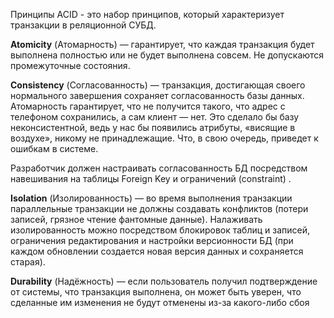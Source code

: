 Принципы ACID - это набор принципов, который характеризует транзакции в реляционной СУБД.

**Atomicity** (Атомарность) — гарантирует, что каждая транзакция будет выполнена полностью или не будет выполнена совсем. Не допускаются промежуточные состояния.

**Consistency** (Согласованность) — транзакция, достигающая своего нормального завершения сохраняет согласованность базы данных. Атомарность гарантирует, что не получится такого, что адрес с телефоном сохранились, а сам клиент — нет. Это сделало бы базу неконсистентной, ведь у нас бы появились атрибуты, «висящие в воздухе», никому не принадлежащие. Что, в свою очередь, приведет к ошибкам в системе.

Разработчик должен настраивать согласованность БД посредством навешивания на таблицы Foreign Key и ограничений (constraint) .

**Isolation** (Изолированность) — во время выполнения транзакции параллельные транзакции не должны создавать конфликтов (потери записей, грязное чтение фантомные данные). Налаживать изолированность можно посредством блокировок таблиц и записей, ограничения редактирования и настройки версионности БД (при каждом обновлении создается новая версия данных и сохраняется старая).

**Durability** (Надёжность) — если пользователь получил подтверждение от системы, что транзакция выполнена, он может быть уверен, что сделанные им изменения не будут отменены из-за какого-либо сбоя
